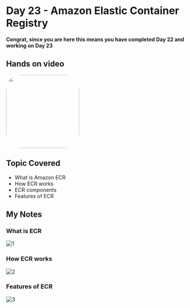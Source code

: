 # Day 23 - Amazon Elastic Container Registry

**Congrat, since you are here this means you have completed Day 22 and working on Day 23**

## Hands on video
<a href="https://youtu.be/oPKuRsemap0">
<img src="https://i3.ytimg.com/vi/oPKuRsemap0/hqdefault.jpg" align="center" width="200" style="border-radius:40px" />
</a>

## Topic Covered
 - What is Amazon ECR
 - How ECR works
 - ECR components
 - Features of ECR

## My Notes

  ### What is ECR
  ![1](https://user-images.githubusercontent.com/41295276/122179610-4fe0f280-cea5-11eb-8f2a-f3fa7d37d6b7.jpeg)

  ### How ECR works
  ![2](https://user-images.githubusercontent.com/41295276/122179605-4eafc580-cea5-11eb-832a-675386a0805f.jpeg)
  
  ### Features of ECR
  ![3](https://user-images.githubusercontent.com/41295276/122179573-49527b00-cea5-11eb-80fd-255fe223ca98.jpeg)


  
